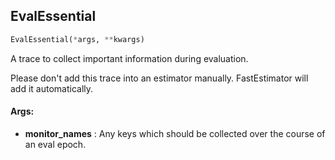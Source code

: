 ## EvalEssential
```python
EvalEssential(*args, **kwargs)
```
A trace to collect important information during evaluation.

Please don't add this trace into an estimator manually. FastEstimator will add it automatically.


#### Args:

* **monitor_names** :  Any keys which should be collected over the course of an eval epoch.